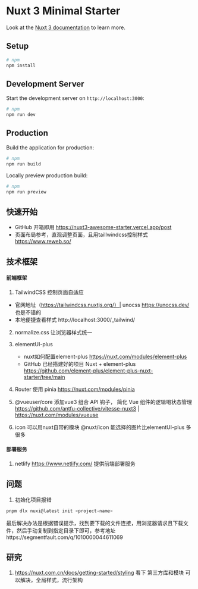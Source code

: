 # Nuxt 3 Minimal Starter

Look at the [Nuxt 3 documentation](https://nuxt.com.cn/docs/getting-started/configuration) to learn more.

## Setup

```bash
# npm
npm install
```

## Development Server

Start the development server on `http://localhost:3000`:

```bash
# npm
npm run dev

```

## Production

Build the application for production:

```bash
# npm
npm run build
```

Locally preview production build:

```bash
# npm
npm run preview
```

## 快速开始
* GitHub 开箱即用
    https://nuxt3-awesome-starter.vercel.app/post
* 页面布局参考，直观调整页面，且用taillwindcss控制样式
    https://www.reweb.so/




## 技术框架

#### 前端框架

1. TailwindCSS 控制页面自适应 
* 官网地址（https://tailwindcss.nuxtjs.org/）|  unocss https://unocss.dev/ 也是不错的
* 本地便捷查看样式 http://localhost:3000/_tailwind/

2. normalize.css 让浏览器样式统一

3. elementUI-plus 
    * nuxt如何配置element-plus  https://nuxt.com/modules/element-plus 
    * GitHub 已经搭建好的项目 Nuxt + element-plus  https://github.com/element-plus/element-plus-nuxt-starter/tree/main

7. Router 使用 pinia https://nuxt.com/modules/pinia

8. @vueuser/core 添加vue3 组合 API 钩子， 简化 Vue 组件的逻辑喝状态管理 https://github.com/antfu-collective/vitesse-nuxt3 | https://nuxt.com/modules/vueuse

10. icon 可以用nuxt自带的模块 @nuxt/icon 能选择的图片比elementUI-plus 多很多


#### 部署服务
1. netlify https://www.netlify.com/ 提供前端部署服务


## 问题

1. 初始化项目报错

```bash
pnpm dlx nuxi@latest init <project-name>
```
最后解决办法是根据错误提示，找到要下载的文件连接，用浏览器请求且下载文件，然后手动复制到指定目录下即可，参考地址https://segmentfault.com/q/1010000044611069


## 研究
1. https://nuxt.com.cn/docs/getting-started/styling 看下 第三方库和模块
可以解决，全局样式，流行架构